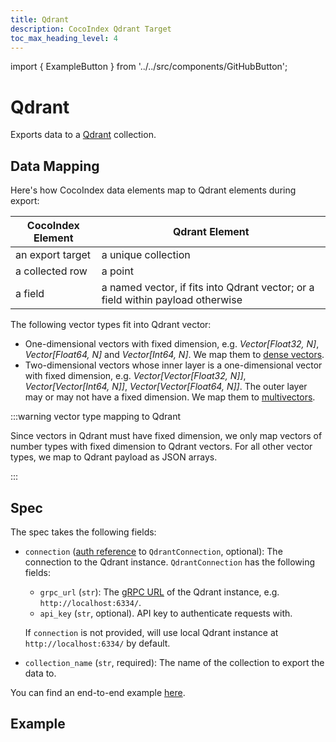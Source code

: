 ```yaml
---
title: Qdrant
description: CocoIndex Qdrant Target
toc_max_heading_level: 4
---
```


import { ExampleButton } from '../../src/components/GitHubButton';

# Qdrant

Exports data to a [Qdrant](https://qdrant.tech/) collection.

## Data Mapping

Here's how CocoIndex data elements map to Qdrant elements during export:

| CocoIndex Element | Qdrant Element |
|-------------------|------------------|
| an export target  | a unique collection |
| a collected row   | a point |
| a field           | a named vector, if fits into Qdrant vector; or a field within payload otherwise |

The following vector types fit into Qdrant vector:
*   One-dimensional vectors with fixed dimension, e.g. *Vector[Float32, N]*, *Vector[Float64, N]* and *Vector[Int64, N]*.
    We map them to [dense vectors](https://qdrant.tech/documentation/concepts/vectors/#dense-vectors).
*   Two-dimensional vectors whose inner layer is a one-dimensional vector with fixed dimension, e.g. *Vector[Vector[Float32, N]]*, *Vector[Vector[Int64, N]]*, *Vector[Vector[Float64, N]]*. The outer layer may or may not have a fixed dimension.
    We map them to [multivectors](https://qdrant.tech/documentation/concepts/vectors/#multivectors).


:::warning vector type mapping to Qdrant

Since vectors in Qdrant must have fixed dimension, we only map vectors of number types with fixed dimension to Qdrant vectors.
For all other vector types, we map to Qdrant payload as JSON arrays.

:::

## Spec

The spec takes the following fields:

*   `connection` ([auth reference](../../core/flow_def#auth-registry) to `QdrantConnection`, optional): The connection to the Qdrant instance. `QdrantConnection` has the following fields:
    *   `grpc_url` (`str`): The [gRPC URL](https://qdrant.tech/documentation/interfaces/#grpc-interface) of the Qdrant instance, e.g. `http://localhost:6334/`.
    *   `api_key` (`str`, optional). API key to authenticate requests with.

    If `connection` is not provided, will use local Qdrant instance at `http://localhost:6334/` by default.

*   `collection_name` (`str`, required): The name of the collection to export the data to.

You can find an end-to-end example [here](https://github.com/cocoindex-io/cocoindex/tree/main/examples/text_embedding_qdrant).

## Example
<ExampleButton
  href="https://github.com/cocoindex-io/cocoindex/tree/main/examples/text_embedding_qdrant"
  text="Text Embedding Qdrant Example"
  margin="16px 0 24px 0"
/>
